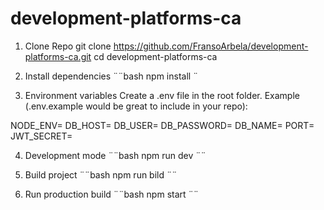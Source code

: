 # development-platforms-ca

1. Clone Repo
git clone https://github.com/FransoArbela/development-platforms-ca.git
cd development-platforms-ca

2. Install dependencies
¨¨bash
npm install
¨

3. Environment variables
Create a .env file in the root folder. Example (.env.example would be great to include in your repo):

NODE_ENV=
DB_HOST=
DB_USER=
DB_PASSWORD=
DB_NAME=
PORT=
JWT_SECRET=

4. Development mode
¨¨bash
npm run dev
¨¨

5. Build project
¨¨bash
npm run bild
¨¨

6. Run production build
¨¨bash
npm start
¨¨
